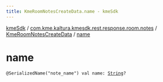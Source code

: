 ```yaml
---
title: KmeRoomNotesCreateData.name - kmeSdk
---
```


[kmeSdk](../../index.html) / [com.kme.kaltura.kmesdk.rest.response.room.notes](../index.html) / [KmeRoomNotesCreateData](index.html) / [name](./name.html)

# name

`@SerializedName("note_name") val name: `[`String`](https://kotlinlang.org/api/latest/jvm/stdlib/kotlin/-string/index.html)`?`